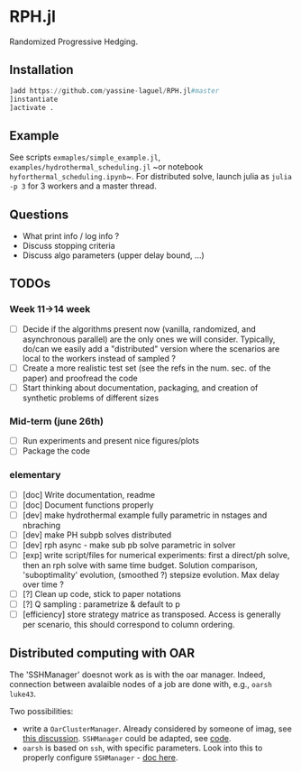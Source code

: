 # RPH.jl

Randomized Progressive Hedging.

## Installation

```julia
]add https://github.com/yassine-laguel/RPH.jl#master
]instantiate
]activate .
```

## Example

See scripts `exmaples/simple_example.jl`, `examples/hydrothermal_scheduling.jl` ~or notebook `hyforthermal_scheduling.ipynb`~. For distributed solve, launch julia as `julia -p 3` for 3 workers and a master thread.

## Questions

- What print info / log info ?
- Discuss stopping criteria
- Discuss algo parameters (upper delay bound, ...)

## TODOs

### Week 11->14 week
- [ ] Decide if the algorithms present now (vanilla, randomized, and asynchronous parallel) are the only ones we will consider. Typically, do/can we easily add a "distributed" version where the scenarios are local to the workers instead of sampled ?
- [ ] Create a more realistic test set (see the refs in the num. sec. of the paper) and proofread the code
- [ ] Start thinking about documentation, packaging, and creation of synthetic problems of different sizes

### Mid-term (june 26th)
- [ ] Run experiments and present nice figures/plots
- [ ] Package the code

### elementary
- [ ] [doc] Write documentation, readme
- [ ] [doc] Document functions properly
- [ ] [dev] make hydrothermal example fully parametric in nstages and nbraching
- [ ] [dev] make PH subpb solves distributed
- [ ] [dev] rph async - make sub pb solve parametric in solver
- [ ] [exp] write script/files for numerical experiments: first a direct/ph solve, then an rph solve with same time budget. Solution comparison, 'suboptimality' evolution, (smoothed ?) stepsize evolution. Max delay over time ?
- [ ] [?] Clean up code, stick to paper notations
- [ ] [?] Q sampling : parametrize & default to p
- [ ] [efficiency] store strategy matrice as transposed. Access is generally per scenario, this should correspond to column ordering.

## Distributed computing with OAR

The 'SSHManager' doesnot work as is with the oar manager. Indeed, connection between avalaible nodes of a job are done with, e.g., `oarsh luke43`.

Two possibilities:
- write a `OarClusterManager`. Already considered by someone of imag, see [this discussion](https://discourse.julialang.org/t/which-workflow-to-launch-jobs-on-a-cluster/12532). `SSHManager` could be adapted, see [code](https://github.com/JuliaLang/julia/blob/55e36cc308b66d3472990a06b2797f9f9154ea0a/stdlib/Distributed/src/managers.jl#L5).
- `oarsh` is based on `ssh`, with specific parameters. Look into this to properly configure `SSHManager` - [doc here](https://www.grid5000.fr/w/Advanced_OAR#sharing_keys_between_jobs).